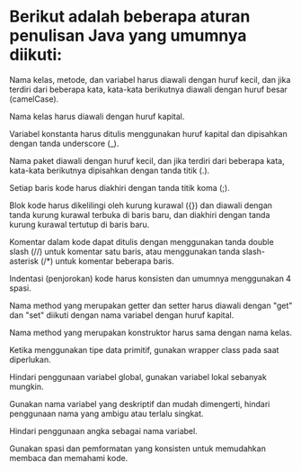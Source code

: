 # Berikut adalah beberapa aturan penulisan Java yang umumnya diikuti:

Nama kelas, metode, dan variabel harus diawali dengan huruf kecil, dan jika terdiri dari beberapa kata, kata-kata berikutnya diawali dengan huruf besar (camelCase).

Nama kelas harus diawali dengan huruf kapital.

Variabel konstanta harus ditulis menggunakan huruf kapital dan dipisahkan dengan tanda underscore (_).

Nama paket diawali dengan huruf kecil, dan jika terdiri dari beberapa kata, kata-kata berikutnya dipisahkan dengan tanda titik (.).

Setiap baris kode harus diakhiri dengan tanda titik koma (;).

Blok kode harus dikelilingi oleh kurung kurawal ({}) dan diawali dengan tanda kurung kurawal terbuka di baris baru, dan diakhiri dengan tanda kurung kurawal tertutup di baris baru.

Komentar dalam kode dapat ditulis dengan menggunakan tanda double slash (//) untuk komentar satu baris, atau menggunakan tanda slash-asterisk (/*) untuk komentar beberapa baris.

Indentasi (penjorokan) kode harus konsisten dan umumnya menggunakan 4 spasi.

Nama method yang merupakan getter dan setter harus diawali dengan "get" dan "set" diikuti dengan nama variabel dengan huruf kapital.

Nama method yang merupakan konstruktor harus sama dengan nama kelas.

Ketika menggunakan tipe data primitif, gunakan wrapper class pada saat diperlukan.

Hindari penggunaan variabel global, gunakan variabel lokal sebanyak mungkin.

Gunakan nama variabel yang deskriptif dan mudah dimengerti, hindari penggunaan nama yang ambigu atau terlalu singkat.

Hindari penggunaan angka sebagai nama variabel.

Gunakan spasi dan pemformatan yang konsisten untuk memudahkan membaca dan memahami kode.